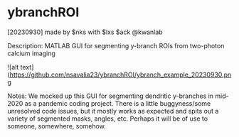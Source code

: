 # ybranchROI
[20230930] made by $nks with $lxs $ack @kwanlab

Description: MATLAB GUI for segmenting y-branch ROIs from two-photon calcium imaging

![alt text](https://github.com/nsavalia23/ybranchROI/ybranch_example_20230930.png

Notes: We mocked up this GUI for segmenting dendritic y-branches in mid-2020 as a pandemic coding project. There is a little buggyness/some unresolved code issues, but it mostly works as expected and spits out a variety of segmented masks, angles, etc. Perhaps it will be of use to someone, somewhere, somehow. 
